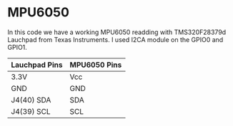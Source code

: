 # MPU6050
In this code we have a working MPU6050 readding with TMS320F28379d Lauchpad from Texas Instruments.
I used I2CA module on the GPIO0 and GPIO1.

| Lauchpad Pins  | MPU6050 Pins |
| ------------- | ------------- |
|     3.3V      |    Vcc        |
|      GND      |     GND       |
| J4(40) SDA  | SDA  |
| J4(39) SCL  | SCL  |
